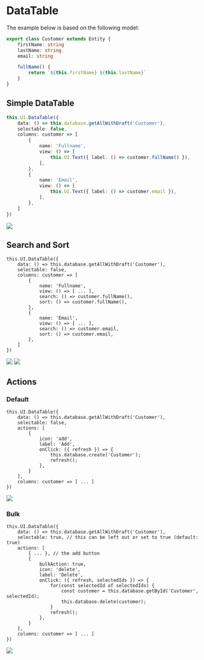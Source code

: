 <script setup>
import BaseDataTable from '../../../SRC/public/src/Components/Base/DataTable/BaseDataTable.vue';
import { UseDummyPage } from '../../../DESY/src/pages/DataTablesPage/UseDummyPage';

const { page, request } = UseDummyPage();
</script>

# DataTable

The example below is based on the following model:

```ts
export class Customer extends Entity {
    firstName: string
    lastName: string
    email: string

    fullName() {
        return `${this.firstName} ${this.lastName}`
    }
}
```

## Simple DataTable

```ts
this.UI.DataTable({
    data: () => this.database.getAllWithDraft('Customer'),
    selectable: false,
    columns: customer => [
        {
            name: 'Fullname',
            view: () => [
                this.UI.Text({ label: () => customer.fullName() }),
            ],
        },
        {
            name: 'Email',
            view: () => [
                this.UI.Text({ label: () => customer.email }),
            ],
        },
    ]
})
```

<img src="/ui/data-table/datatable1-min.jpg" class='tw-rounded' />

## Search and Sort

```ts{8,9,14,15}
this.UI.DataTable({
    data: () => this.database.getAllWithDraft('Customer'),
    selectable: false,
    columns: customer => [
        {
            name: 'Fullname',
            view: () => [ ... ],
            search: () => customer.fullName(),
            sort: () => customer.fullName(),
        },
        {
            name: 'Email',
            view: () => [ ... ],
            search: () => customer.email,
            sort: () => customer.email,
        },
    ]
})
```

<img src="/ui/data-table/datatable2-min.jpg" class='tw-rounded' />

<img src="/ui/data-table/datatable3-min.jpg" class='tw-rounded' />

## Actions

### Default

```ts{4-13}
this.UI.DataTable({
    data: () => this.database.getAllWithDraft('Customer'),
    selectable: false,
    actions: [
        {
            icon: 'add',
            label: 'Add',
            onClick: ({ refresh }) => {
                this.database.create('Customer');
                refresh();
            },
        }
    ],
    columns: customer => [ ... ]
})
```

<img src="/ui/data-table/datatable4-min.jpg" class='tw-rounded' />

### Bulk

```ts{3,6-17}
this.UI.DataTable({
    data: () => this.database.getAllWithDraft('Customer'),
    selectable: true, // this can be left out or set to true (default: true)
    actions: [
        { ... }, // the add button
        {
            bulkAction: true,
            icon: 'delete',
            label: 'Delete',
            onClick: ({ refresh, selectedIds }) => {
                for(const selectedId of selectedIds) {
                    const customer = this.database.getById('Customer', selectedId);
                    this.database.delete(customer);
                }
                refresh();
            },
        }
    ],
    columns: customer => [ ... ]
})
```

<img src="/ui/data-table/datatable5-min.jpg" class='tw-rounded' />